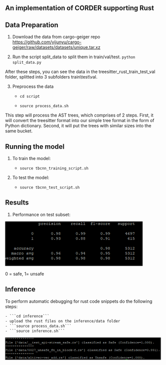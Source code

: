 ## An implementation of CORDER supporting Rust



## Data Preparation

1. Download the data from cargo-geiger repo https://github.com/yijunyu/cargo-geiger/raw/datasets/datasets/unique.tar.xz 

2. Run the script split_data to split them in train/val/test. ```python split_data.py``` 
 

After these steps, you can see the data in the treesitter_rust_train_test_val folder, splitted into 3 subfolders train\test\val. 


3. Preprocess the data

    - ```cd script```
    
    - ```source process_data.sh```

This step will process the AST trees, which comprises of 2 steps. First, it will convert the treesitter format into our simple tree format in the form of Python dictionary. Second, it will put the trees with similar sizes into the same bucket.



## Running the model

1. To train the model:
    - ```source tbcnn_training_script.sh```
    
2. To test the model:
    - ```source tbcnn_test_script.sh``` 
    
    
    
## Results

1. Performance on test subset:
       
![plot](test.png)

0 = safe, 1= unsafe


## Inference

To perform automatic debugging for rust code snippets do the following steps:
    
    - ```cd inference```
    - upload the rust files on the inference/data folder
    - ```source process_data.sh```
    - ```source inference.sh```
    
    
![plot](inference.png)    